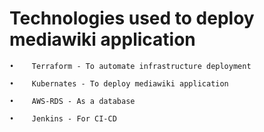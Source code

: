 # Technologies used to deploy mediawiki application
   
    •    Terraform - To automate infrastructure deployment
   
    •    Kubernates - To deploy mediawiki application
   
    •    AWS-RDS - As a database
   
    •    Jenkins - For CI-CD

# 
